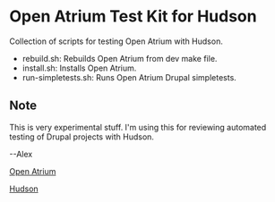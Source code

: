 
# Open Atrium Test Kit for Hudson

Collection of scripts for testing Open Atrium with Hudson.

* rebuild.sh: Rebuilds Open Atrium from dev make file.
* install.sh: Installs Open Atrium.
* run-simpletests.sh: Runs Open Atrium Drupal simpletests.

## Note

This is very experimental stuff. I'm using this for reviewing automated testing
of Drupal projects with Hudson.

--Alex

[Open Atrium](http://openatrium.com)

[Hudson](https://hudson.dev.java.net/)
